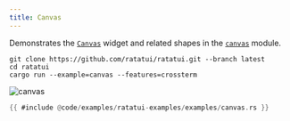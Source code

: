 ```yaml
---
title: Canvas
---
```


Demonstrates the [`Canvas`](https://docs.rs/ratatui/latest/ratatui/widgets/canvas/index.html) widget
and related shapes in the
[`canvas`](https://docs.rs/ratatui/latest/ratatui/widgets/canvas/index.html) module.

```shell title=run example
git clone https://github.com/ratatui/ratatui.git --branch latest
cd ratatui
cargo run --example=canvas --features=crossterm
```

![canvas](canvas.gif)

```rust title=canvas.rs
{{ #include @code/examples/ratatui-examples/examples/canvas.rs }}
```
